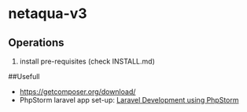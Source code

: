 # netaqua-v3
## Operations
1. install pre-requisites (check INSTALL.md)

##Usefull
- https://getcomposer.org/download/
- PhpStorm laravel app set-up: [Laravel Development using PhpStorm](https://confluence.jetbrains.com/display/PhpStorm/Laravel+Development+using+PhpStorm)